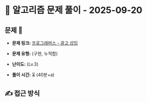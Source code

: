 # 📝 알고리즘 문제 풀이 - 2025-09-20

## 문제 📖

- **문제 링크:** [프로그래머스 - 광고 삽입](https://school.programmers.co.kr/learn/courses/30/lessons/72414)

- **문제 유형:** (구현, 누적합)

- **난이도:** (Lv.3)

- **풀이 시간:** ⏳ (40분+a)

## ✍ 접근 방식